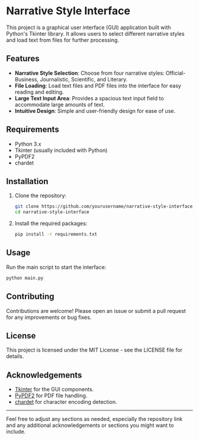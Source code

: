 # Narrative Style Interface

This project is a graphical user interface (GUI) application built with Python's Tkinter library. It allows users to select different narrative styles and load text from files for further processing.

## Features

- **Narrative Style Selection**: Choose from four narrative styles: Official-Business, Journalistic, Scientific, and Literary.
- **File Loading**: Load text files and PDF files into the interface for easy reading and editing.
- **Large Text Input Area**: Provides a spacious text input field to accommodate large amounts of text.
- **Intuitive Design**: Simple and user-friendly design for ease of use.

## Requirements

- Python 3.x
- Tkinter (usually included with Python)
- PyPDF2
- chardet

## Installation

1. Clone the repository:
   ```bash
   git clone https://github.com/yourusername/narrative-style-interface.git
   cd narrative-style-interface
   ```

2. Install the required packages:
   ```bash
   pip install -r requirements.txt
   ```

## Usage

Run the main script to start the interface:
```bash
python main.py
```

## Contributing

Contributions are welcome! Please open an issue or submit a pull request for any improvements or bug fixes.

## License

This project is licensed under the MIT License - see the LICENSE file for details.

## Acknowledgements

- [Tkinter](https://docs.python.org/3/library/tkinter.html) for the GUI components.
- [PyPDF2](https://pypi.org/project/PyPDF2/) for PDF file handling.
- [chardet](https://pypi.org/project/chardet/) for character encoding detection.

---

Feel free to adjust any sections as needed, especially the repository link and any additional acknowledgements or sections you might want to include.
